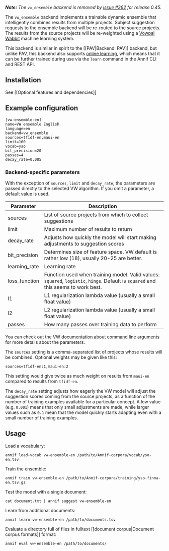 _**Note:** The `vw_ensemble` backend is removed by [issue #362](https://github.com/NatLibFi/Annif/issues/362) for release 0.45._

The `vw_ensemble` backend implements a trainable dynamic ensemble that intelligently combines results from multiple projects. Subject suggestion requests to the ensemble backend will be re-routed to the source projects. The results from the source projects will be re-weighted using a [Vowpal Wabbit](https://github.com/VowpalWabbit/vowpal_wabbit) machine learning system.

This backend is similar in spirit to the [[PAV|Backend: PAV]] backend, but unlike PAV, this backend also supports [online learning](https://en.wikipedia.org/wiki/Online_machine_learning), which means that it can be further trained during use via the `learn` command in the Annif CLI and REST API.

## Installation

See [[Optional features and dependencies]]

## Example configuration

```
[vw-ensemble-en]
name=VW ensemble English
language=en
backend=vw_ensemble
sources=tfidf-en,maui-en
limit=100
vocab=yso
bit_precision=20
passes=4
decay_rate=0.005
```

### Backend-specific parameters

With the exception of `sources`, `limit` and `decay_rate`, the parameters are passed directly to the selected VW algorithm. If you omit a parameter, a default value is used. 

Parameter | Description
--------- | --------------------------------------------------
sources | List of source projects from which to collect suggestions
limit | Maximum number of results to return
decay_rate | Adjusts how quickly the model will start making adjustments to suggestion scores
bit_precision | Determines size of feature space. VW default is rather low (18), usually 20-25 are better.
learning_rate | Learning rate
loss_function | Function used when training model. Valid values: `squared`, `logistic`, `hinge`. Default is `squared` and this seems to work best.
l1 | L1 regularization lambda value (usually a small float value)
l2 | L2 regularization lambda value (usually a small float value)
passes | How many passes over training data to perform

You can check out the [VW documentation about command line arguments](https://github.com/VowpalWabbit/vowpal_wabbit/wiki/Command-line-arguments) for more details about the parameters.

The `sources` setting is a comma-separated list of projects whose results will be combined. Optional weights may be given like this:

    sources=tfidf-en:1,maui-en:2

This setting would give twice as much weight on results from `maui-en` compared to results from `tfidf-en`.

The `decay_rate` setting adjusts how eagerly the VW model will adjust the suggestion scores coming from the source projects, as a function of the number of training examples available for a particular concept. A low value (e.g. `0.001`) means that only small adjustments are made, while larger values such as `0.1` mean that the model quickly starts adapting even with a small number of training examples.

## Usage

Load a vocabulary:

    annif load-vocab vw-ensemble-en /path/to/Annif-corpora/vocab/yso-en.tsv

Train the ensemble:

    annif train vw-ensemble-en /path/to/Annif-corpora/training/yso-finna-en.tsv.gz

Test the model with a single document:

    cat document.txt | annif suggest vw-ensemble-en

Learn from additional documents:

    annif learn vw-ensemble-en /path/to/documents.tsv


Evaluate a directory full of files in fulltext [[document corpus|Document corpus formats]] format:

    annif eval vw-ensemble-en /path/to/documents/